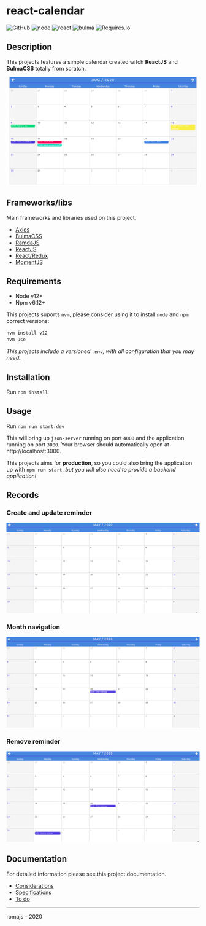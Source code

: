 # react-calendar

![GitHub](https://img.shields.io/github/license/romajs/react-calendar)
![node](https://img.shields.io/badge/node-12-brightgreen.svg)
![react](https://img.shields.io/badge/react-16-brightgreen.svg)
![bulma](https://img.shields.io/badge/bulma-0.8-yellow.svg)
![Requires.io](https://img.shields.io/requires/github/romajs/react-calendar)

## Description

This projects features a simple calendar created witch **ReactJS** and **BulmaCSS** totally from scratch.

![](./docs/img/thumbnail.png)

## Frameworks/libs

Main frameworks and libraries used on this project.

- [Axios](https://github.com/axios/axios#example)
- [BulmaCSS](https://bulma.io/documentation/overview/start/)
- [RamdaJS](https://ramdajs.com/docs/)
- [ReactJS](https://reactjs.org/docs/getting-started.html)
- [React/Redux](https://react-redux.js.org/introduction/quick-start)
- [MomentJS](https://momentjs.com/docs/#/use-it/node-js/)

## Requirements

- Node v12+
- Npm v6.12+

This projects suports `nvm`, please consider using it to install `node` and `npm` correct versions:

```sh
nvm install v12
nvm use
```

_This projects include a versioned `.env`, with all configuration that you may need._

## Installation

Run `npm install`

## Usage

Run `npm run start:dev`

This will bring up `json-server` running on port `4000` and the application running on port `3000`.
Your browser should automatically open at http://localhost:3000.

This projects aims for **production**, so you could also bring the application up with `npm run start`, _but you will also need to provide a backend application!_

## Records

### Create and update reminder

![](./docs/records/create-and-update-reminder.gif)

### Month navigation

![](./docs/records/month-navigation.gif)

### Remove reminder

![](./docs/records/remove-reminder.gif)

## Documentation

For detailed information please see this project documentation.

- [Considerations](./docs/CONSIDERATIONS.md)
- [Specifications](./docs/SPECIFICATIONS.md)
- [To do](./docs/TODO.md)

---

romajs - 2020
